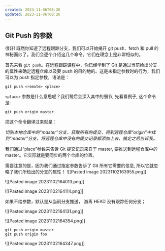 ```yaml
---
created: 2023-11-06T08:20
updated: 2023-11-06T08:20
---
```

## Git Push 的参数

很好! 既然你知道了远程跟踪分支，我们可以开始揭开 git push、fetch 和 pull 的神秘面纱了。我们会逐个介绍这几个命令，它们在理念上是非常相似的。

首先来看 `git push`。在远程跟踪课程中，你已经学到了 Git 是通过当前检出分支的属性来确定远程仓库以及要 push 的目的地的。这是未指定参数时的行为，我们可以为 push 指定参数，语法是：

`git push <remote> <place>`

`<place>` 参数是什么意思呢？我们稍后会深入其中的细节, 先看看例子, 这个命令是:

`git push origin master`

把这个命令翻译过来就是：

_切到本地仓库中的“master”分支，获取所有的提交，再到远程仓库“origin”中找到“master”分支，将远程仓库中没有的提交记录都添加上去，搞定之后告诉我。_

我们通过“place”参数来告诉 Git 提交记录来自于 master, 要推送到远程仓库中的 master。它实际就是要同步的两个仓库的位置。

需要注意的是，因为我们通过指定参数告诉了 Git 所有它需要的信息, 所以它就忽略了我们所检出的分支的属性！
![[Pasted image 20231102163955.png]]

![[Pasted image 20231102164013.png]]

![[Pasted image 20231102164114.png]]

如果不给参数，默认是从当前分支推送，
游离 HEAD 没有跟踪任何分支；

![[Pasted image 20231102164131.png]]


![[Pasted image 20231102164354.png]]


```shell
git push origin master
git push origin foo
```

![[Pasted image 20231102164347.png]]

